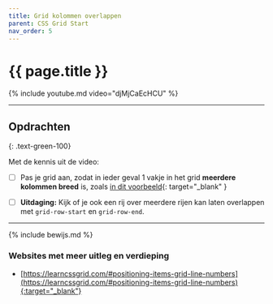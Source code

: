 ```yaml
---
title: Grid kolommen overlappen
parent: CSS Grid Start
nav_order: 5
---
```


# {{ page.title }}

{% include youtube.md video="djMjCaEcHCU" %}

---


## Opdrachten 
{: .text-green-100}

Met de kennis uit de video: 
- [ ] Pas je grid aan, zodat in ieder geval 1 vakje in het grid **meerdere kolommen breed** is, zoals [in dit voorbeeld](images/column-span-example.png){: target="_blank" }
- [ ] **Uitdaging:** Kijk of je ook een rij over meerdere rijen kan laten overlappen met `grid-row-start` en `grid-row-end`.



---

{% include bewijs.md %}


### Websites met meer uitleg en verdieping
- [https://learncssgrid.com/#positioning-items-grid-line-numbers](https://learncssgrid.com/#positioning-items-grid-line-numbers){:target="_blank"}


